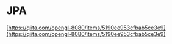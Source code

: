 # JPA

[https://qiita.com/opengl-8080/items/5190ee953cfbab5ce3e9](https://qiita.com/opengl-8080/items/5190ee953cfbab5ce3e9)

